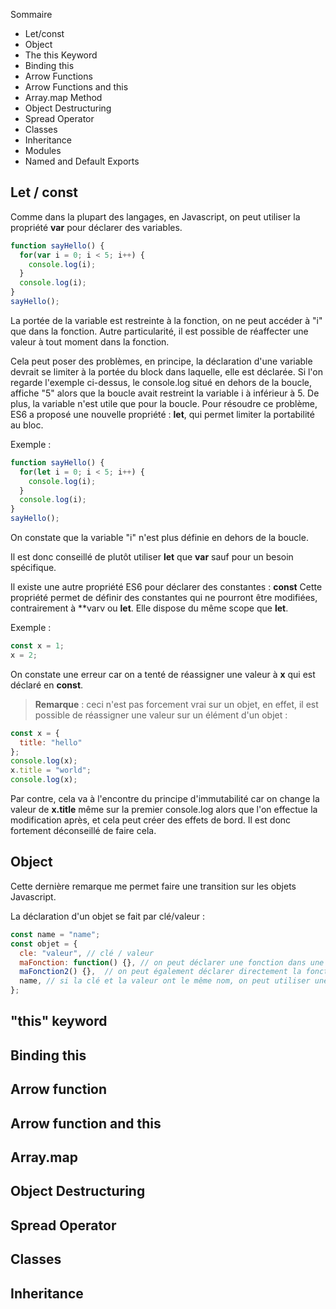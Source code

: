 Sommaire

- Let/const
- Object
- The this Keyword
- Binding this
- Arrow Functions
- Arrow Functions and this
- Array.map Method
- Object Destructuring
- Spread Operator
- Classes
- Inheritance 
- Modules
- Named and Default Exports

## Let / const

Comme dans la plupart des langages, en Javascript, on peut utiliser la propriété **var** pour déclarer des variables.

```javascript
function sayHello() {
  for(var i = 0; i < 5; i++) {
    console.log(i);
  }
  console.log(i);
}
sayHello();
```

La portée de la variable est restreinte à la fonction, on ne peut accéder à "i" que dans la fonction.
Autre particularité, il est possible de réaffecter une valeur à tout moment dans la fonction.

Cela peut poser des problèmes, en principe, la déclaration d'une variable devrait se limiter à la portée du block dans laquelle, elle est déclarée.
Si l'on regarde l'exemple ci-dessus, le console.log situé en dehors de la boucle, affiche "5" alors que la boucle avait restreint la variable i à inférieur à 5. De plus, la variable n'est utile que pour la boucle.
Pour résoudre ce problème, ES6 a proposé une nouvelle propriété : **let**, qui permet limiter la portabilité au bloc.

Exemple : 

```javascript
function sayHello() {
  for(let i = 0; i < 5; i++) {
    console.log(i);
  }
  console.log(i);
}
sayHello();
```
On constate que la variable "i" n'est plus définie en dehors de la boucle.

Il est donc conseillé de plutôt utiliser **let** que **var** sauf pour un besoin spécifique.

Il existe une autre propriété ES6 pour déclarer des constantes : **const**
Cette propriété permet de définir des constantes qui ne pourront être modifiées, contrairement à **varv ou **let**.
Elle dispose du même scope que **let**.

Exemple :

```javascript
const x = 1;
x = 2;
```
On constate une erreur car on a tenté de réassigner une valeur à **x** qui est déclaré en **const**.

> **Remarque** : ceci n'est pas forcement vrai sur un objet, en effet, il est possible de réassigner une valeur sur un élément d'un objet : 


```javascript
const x = {
  title: "hello"
};
console.log(x);
x.title = "world";
console.log(x);
```

Par contre, cela va à l'encontre du principe d'immutabilité car on change la valeur de **x.title** même sur la premier console.log alors que l'on effectue la modification après, et cela peut créer des effets de bord.
Il est donc fortement déconseillé de faire cela.


## Object

Cette dernière remarque me permet faire une transition sur les objets Javascript.

La déclaration d'un objet se fait par clé/valeur : 

```javascript
const name = "name";
const objet = {
  cle: "valeur", // clé / valeur
  maFonction: function() {}, // on peut déclarer une fonction dans une clé
  maFonction2() {},  // on peut également déclarer directement la fonction, la clé sera le nom de la fonction
  name, // si la clé et la valeur ont le même nom, on peut utiliser une version raccourci => name: name 
};
```

## "this" keyword

## Binding this

## Arrow function

## Arrow function and this

## Array.map

## Object Destructuring

## Spread Operator

## Classes

## Inheritance

##



